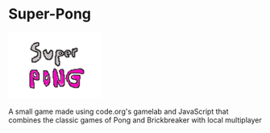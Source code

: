 # Super-Pong
![Super Pong Logo](./logo.PNG)

A small game made using code.org's gamelab and JavaScript that combines the classic games of Pong and Brickbreaker with  local multiplayer
